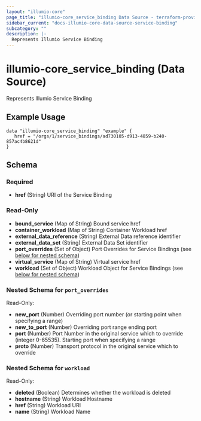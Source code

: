 ```yaml
---
layout: "illumio-core"
page_title: "illumio-core_service_binding Data Source - terraform-provider-illumio-core"
sidebar_current: "docs-illumio-core-data-source-service-binding"
subcategory: ""
description: |-
  Represents Illumio Service Binding
---
```


# illumio-core_service_binding (Data Source)

Represents Illumio Service Binding

Example Usage
------------

```hcl
data "illumio-core_service_binding" "example" {
   href = "/orgs/1/service_bindings/ad730105-d913-4859-b240-857ac4b8621d"
}
```

## Schema

### Required

- **href** (String) URI of the Service Binding

### Read-Only

- **bound_service** (Map of String) Bound service href
- **container_workload** (Map of String) Container Workload href
- **external_data_reference** (String) External Data reference identifier
- **external_data_set** (String) External Data Set identifier
- **port_overrides** (Set of Object) Port Overrides for Service Bindings (see [below for nested schema](#nestedatt--port_overrides))
- **virtual_service** (Map of String) Virtual service href
- **workload** (Set of Object) Workload Object for Service Bindings (see [below for nested schema](#nestedatt--workload))

<a id="nestedatt--port_overrides"></a>
### Nested Schema for `port_overrides`

Read-Only:

- **new_port** (Number) Overriding port number (or starting point when specifying a range)
- **new_to_port** (Number) Overriding port range ending port
- **port** (Number) Port Number in the original service which to override (integer 0-65535). Starting port when specifying a range
- **proto** (Number) Transport protocol in the original service which to override


<a id="nestedatt--workload"></a>
### Nested Schema for `workload`

Read-Only:

- **deleted** (Boolean) Determines whether the workload is deleted
- **hostname** (String) Workload Hostname
- **href** (String) Workload URI
- **name** (String) Workload Name



